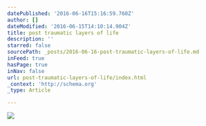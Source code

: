 ```yaml
---
datePublished: '2016-06-16T15:16:59.760Z'
author: []
dateModified: '2016-06-15T14:10:14.904Z'
title: post traumatic layers of life
description: ''
starred: false
sourcePath: _posts/2016-06-16-post-traumatic-layers-of-life.md
inFeed: true
hasPage: true
inNav: false
url: post-traumatic-layers-of-life/index.html
_context: 'http://schema.org'
_type: Article

---
```

![](https://the-grid-user-content.s3-us-west-2.amazonaws.com/d02e4a31-19e4-4d22-9557-b1fd5f6e7bde.jpg)